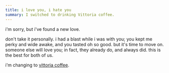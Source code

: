 ```yaml
---
title: i love you, i hate you
summary: I switched to drinking Vittoria coffee.
---
```


i'm sorry, but i've found a new love.

don't take it personally. i had a blast while i was with you; you kept me perky and wide awake, and you tasted oh so good. but it's time to move on. someone else will love you; in fact, they already do, and always did. this is the best for both of us.

i'm changing to [vittoria coffee](http://www.vittoriacoffee.com/).